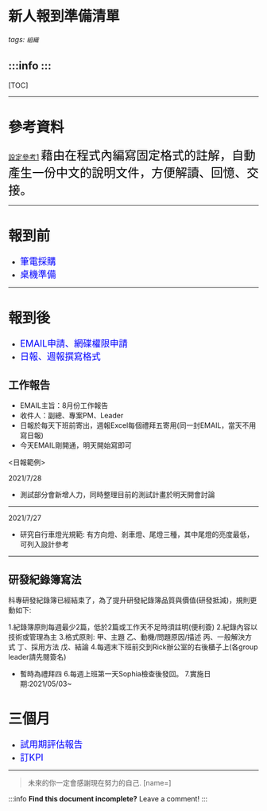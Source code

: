 
新人報到準備清單
===
###### tags: `組織`

:::info
:::
---

[TOC]

---

# 參考資料
[設定參考1](https://www.itread01.com/content/1549180824.html)
<font size=5, color=black>藉由在程式內編寫固定格式的註解，自動產生一份中文的說明文件，方便解讀、回憶、交接。</font><br>

---

# 報到前

* <font size=4, color=blue> 筆電採購 </font>
* <font size=4, color=blue> 桌機準備 </font>

---

# 報到後
* <font size=4, color=blue> EMAIL申請、網碟權限申請 </font>
* <font size=4, color=blue> 日報、週報撰寫格式 </font>

## 工作報告
* EMAIL主旨：8月份工作報告
* 收件人：副總、專案PM、Leader
* 日報於每天下班前寄出，週報Excel每個禮拜五寄用(同一封EMAIL，當天不用寫日報)
* 今天EMAIL剛開通，明天開始寫即可

<日報範例>

2021/7/28
* 測試部分會新增人力，同時整理目前的測試計畫於明天開會討論

-------------------------------------------

2021/7/27
* 研究自行車燈光規範: 有方向燈、剎車燈、尾燈三種，其中尾燈的亮度最低，可列入設計參考

-------------------------------------------

## 研發紀錄簿寫法

科專研發紀錄簿已經結束了，為了提升研發紀錄簿品質與價值(研發抵減)，規則更動如下:

1.紀錄簿原則每週最少2篇，低於2篇或工作天不足時須註明(便利簽)
2.紀錄內容以技術或管理為主
3.格式原則:
    甲、主題
    乙、動機/問題原因/描述
    丙、一般解決方式
    丁、採用方法
    戊、結論
4.每週末下班前交到Rick辦公室的右後櫃子上(各group leader請先閱簽名)
* 暫時為禮拜四
6.每週上班第一天Sophia檢查後發回。
7.實施日期:2021/05/03~

# 三個月
* <font size=4, color=blue> 試用期評估報告 </font>
* <font size=4, color=blue> 訂KPI </font>



---

> 未來的你一定會感謝現在努力的自己. [name=]

:::info
**Find this document incomplete?** Leave a comment!
:::


